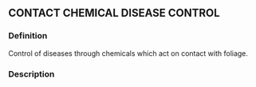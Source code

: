 ## CONTACT CHEMICAL DISEASE CONTROL
### Definition
Control of diseases through chemicals which act on contact with foliage.

### Description
